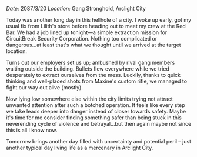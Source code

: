 *Date:* 2087/3/20
*Location:* Gang Stronghold, Arclight City

Today was another long day in this hellhole of a city. I woke up early, got my usual fix from Lilith's store before heading out to meet my crew at the Red Bar. We had a job lined up tonight—a simple extraction mission for CircuitBreak Security Corporation. Nothing too complicated or dangerous...at least that's what we thought until we arrived at the target location.

Turns out our employers set us up; ambushed by rival gang members waiting outside the building. Bullets flew everywhere while we tried desperately to extract ourselves from the mess. Luckily, thanks to quick thinking and well-placed shots from Maxine's custom rifle, we managed to fight our way out alive (mostly).

Now lying low somewhere else within the city limits trying not attract unwanted attention after such a botched operation. It feels like every step we take leads deeper into danger instead of closer towards safety. Maybe it's time for me consider finding something safer than being stuck in this neverending cycle of violence and betrayal...but then again maybe not since this is all I know now.

Tomorrow brings another day filled with uncertainty and potential peril – just another typical day living life as a mercenary in Arclight City.
